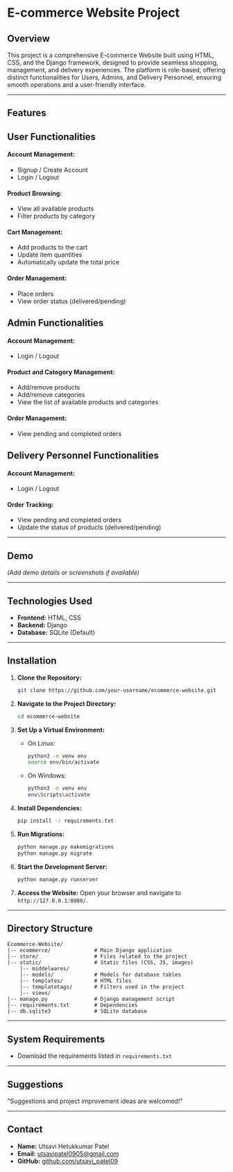 # E-commerce Website Project

## Overview
This project is a comprehensive E-commerce Website built using HTML, CSS, and the Django framework, designed to provide seamless shopping, management, and delivery experiences. The platform is role-based, offering distinct functionalities for Users, Admins, and Delivery Personnel, ensuring smooth operations and a user-friendly interface.

---

## Features

## User Functionalities
#### Account Management:
- Signup / Create Account
- Login / Logout

#### Product Browsing:
- View all available products
- Filter products by category

#### Cart Management:
- Add products to the cart
- Update item quantities
- Automatically update the total price

#### Order Management:
- Place orders
- View order status (delivered/pending)

## Admin Functionalities
#### Account Management:
- Login / Logout

#### Product and Category Management:
- Add/remove products
- Add/remove categories
- View the list of available products and categories

#### Order Management:
- View pending and completed orders

## Delivery Personnel Functionalities
#### Account Management:
- Login / Logout

#### Order Tracking:
- View pending and completed orders
- Update the status of products (delivered/pending)

---

## Demo

*(Add demo details or screenshots if available)*

---

## Technologies Used
- **Frontend:** HTML, CSS
- **Backend:** Django
- **Database:** SQLite (Default)

---

## Installation

1. **Clone the Repository:**
   ```bash
   git clone https://github.com/your-username/ecommerce-website.git
   ```

2. **Navigate to the Project Directory:**
   ```bash
   cd ecommerce-website
   ```

3. **Set Up a Virtual Environment:**
   - On Linux:
     ```bash
     python3 -m venv env
     source env/bin/activate
     ```
   - On Windows:
     ```bash
     python3 -m venv env
     env\Scripts\activate
     ```

4. **Install Dependencies:**
   ```bash
   pip install -r requirements.txt
   ```

5. **Run Migrations:**
   ```bash
   python manage.py makemigrations
   python manage.py migrate
   ```

6. **Start the Development Server:**
   ```bash
   python manage.py runserver
   ```

7. **Access the Website:**
   Open your browser and navigate to `http://127.0.0.1:8000/`.

---

## Directory Structure

```
Ecommerce-Website/
|-- ecommerce/              # Main Django application
|-- store/                  # Files related to the project
|-- static/                 # Static files (CSS, JS, images)
    |-- middelwares/
    |-- models/             # Models for database tables
    |-- templates/          # HTML files
    |-- templatetags/       # Filters used in the project
    |-- views/              
|-- manage.py               # Django management script
|-- requirements.txt        # Dependencies
|-- db.sqlite3              # SQLite database
```

---

## System Requirements
- Download the requirements listed in `requirements.txt`

---

## Suggestions
"Suggestions and project improvement ideas are welcomed!"

---

## Contact
- **Name:** Utsavi Hetukkumar Patel
- **Email:** utsavipatel0905@gmail.com
- **GitHub:** [github.com/utsavi_patel09](https://github.com/your-username)
